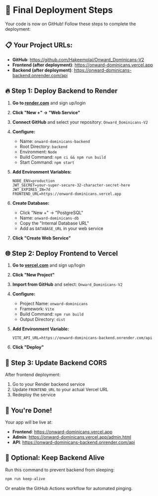 # 🚀 Final Deployment Steps

Your code is now on GitHub! Follow these steps to complete the deployment:

## 📋 Your Project URLs:
- **GitHub**: https://github.com/Hakeemolaj/Onward_Dominicans-V2
- **Frontend (after deployment)**: https://onward-dominicans.vercel.app
- **Backend (after deployment)**: https://onward-dominicans-backend.onrender.com/api

## 🔥 Step 1: Deploy Backend to Render

1. **Go to [render.com](https://render.com)** and sign up/login
2. **Click "New +" → "Web Service"**
3. **Connect GitHub** and select your repository: `Onward_Dominicans-V2`
4. **Configure:**
   - Name: `onward-dominicans-backend`
   - Root Directory: `backend`
   - Environment: `Node`
   - Build Command: `npm ci && npm run build`
   - Start Command: `npm start`

5. **Add Environment Variables:**
   ```
   NODE_ENV=production
   JWT_SECRET=your-super-secure-32-character-secret-here
   JWT_EXPIRES_IN=7d
   FRONTEND_URL=https://onward-dominicans.vercel.app
   ```

6. **Create Database:**
   - Click "New +" → "PostgreSQL"
   - Name: `onward-dominicans-db`
   - Copy the "Internal Database URL"
   - Add as `DATABASE_URL` in your web service

7. **Click "Create Web Service"**

## 🌐 Step 2: Deploy Frontend to Vercel

1. **Go to [vercel.com](https://vercel.com)** and sign up/login
2. **Click "New Project"**
3. **Import from GitHub** and select: `Onward_Dominicans-V2`
4. **Configure:**
   - Project Name: `onward-dominicans`
   - Framework: `Vite`
   - Build Command: `npm run build`
   - Output Directory: `dist`

5. **Add Environment Variable:**
   ```
   VITE_API_URL=https://onward-dominicans-backend.onrender.com/api
   ```

6. **Click "Deploy"**

## 🔄 Step 3: Update Backend CORS

After frontend deployment:
1. Go to your Render backend service
2. Update `FRONTEND_URL` to your actual Vercel URL
3. Redeploy the service

## 🎉 You're Done!

Your app will be live at:
- **Frontend**: https://onward-dominicans.vercel.app
- **Admin**: https://onward-dominicans.vercel.app/admin.html
- **API**: https://onward-dominicans-backend.onrender.com/api

## 🔧 Optional: Keep Backend Alive

Run this command to prevent backend from sleeping:
```bash
npm run keep-alive
```

Or enable the GitHub Actions workflow for automated pinging.
